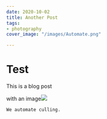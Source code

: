 ```yaml
---
date: 2020-10-02
title: Another Post
tags:
- photography
cover_image: "/images/Automate.png"

---
```

# Test

This is a blog post

with an image![](/images/Automate.png)

    We automate culling.